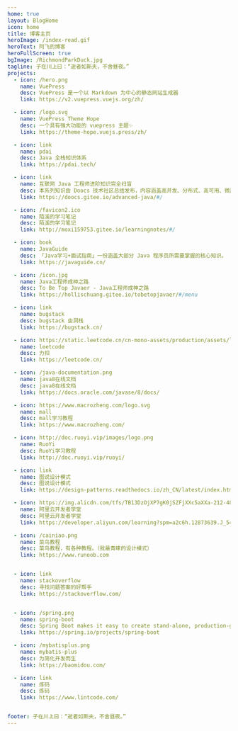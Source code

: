 ```yaml
---
home: true
layout: BlogHome
icon: home
title: 博客主页
heroImage: /index-read.gif
heroText: 阿飞的博客
heroFullScreen: true
bgImage: /RichmondParkDuck.jpg
tagline: 子在川上曰：“逝者如斯夫，不舍昼夜。”
projects:
  - icon: /hero.png
    name: VuePress
    desc: VuePress 是一个以 Markdown 为中心的静态网站生成器
    link: https://v2.vuepress.vuejs.org/zh/

  - icon: /logo.svg
    name: VuePress Theme Hope
    desc: 一个具有强大功能的 vuepress 主题✨
    link: https://theme-hope.vuejs.press/zh/

  - icon: link
    name: pdai
    desc: Java 全栈知识体系
    link: https://pdai.tech/

  - icon: link
    name: 互联网 Java 工程师进阶知识完全扫盲
    desc: 本系列知识由 Doocs 技术社区总结发布，内容涵盖高并发、分布式、高可用、微服务、海量数据处理等
    link: https://doocs.gitee.io/advanced-java/#/

  - icon: /favicon2.ico
    name: 陌溪的学习笔记
    desc: 陌溪的学习笔记
    link: http://moxi159753.gitee.io/learningnotes/#/

  - icon: book
    name: JavaGuide
    desc: 「Java学习+面试指南」一份涵盖大部分 Java 程序员所需要掌握的核心知识。
    link: https://javaguide.cn/

  - icon: /icon.jpg
    name: Java工程师成神之路
    desc: To Be Top Javaer - Java工程师成神之路
    link: https://hollischuang.gitee.io/tobetopjavaer/#/menu

  - icon: link
    name: bugstack
    desc: bugstack 虫洞栈
    link: https://bugstack.cn/

  - icon: https://static.leetcode.cn/cn-mono-assets/production/assets/logo-dark-cn.4c5e285b.svg
    name: leetcode
    desc: 力扣
    link: https://leetcode.cn/

  - icon: /java-documentation.png
    name: java8在线文档
    desc: java8在线文档
    link: https://docs.oracle.com/javase/8/docs/

  - icon: https://www.macrozheng.com/logo.svg
    name: mall
    desc: mall学习教程
    link: https://www.macrozheng.com/

  - icon: http://doc.ruoyi.vip/images/logo.png
    name: RuoYi
    desc: RuoYi学习教程
    link: http://doc.ruoyi.vip/ruoyi/

  - icon: link
    name: 图说设计模式
    desc: 图说设计模式
    link: https://design-patterns.readthedocs.io/zh_CN/latest/index.html

  - icon: https://img.alicdn.com/tfs/TB13DzOjXP7gK0jSZFjXXc5aXXa-212-48.png
    name: 阿里云开发者学堂
    desc: 阿里云开发者学堂
    link: https://developer.aliyun.com/learning?spm=a2c6h.12873639.J_5404914170.19.4780461bXHZsH9

  - icon: /cainiao.png
    name: 菜鸟教程
    desc: 菜鸟教程，有各种教程。（我最青睐的设计模式）
    link: https://www.runoob.com


  - icon: link
    name: stackoverflow
    desc: 寻找问题答案的好帮手
    link: https://stackoverflow.com/


  - icon: /spring.png
    name: spring-boot
    desc: Spring Boot makes it easy to create stand-alone, production-grade Spring based Applications that you can "just run".
    link: https://spring.io/projects/spring-boot

  - icon: /mybatisplus.png
    name: mybatis-plus
    desc: 为简化开发而生
    link: https://baomidou.com/

  - icon: link
    name: 炼码
    desc: 炼码
    link: https://www.lintcode.com/


footer: 子在川上曰：“逝者如斯夫，不舍昼夜。”
---
```


<CommentService />